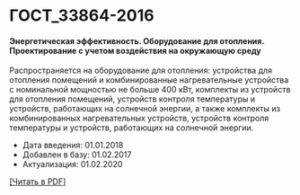 # ГОСТ_33864-2016

#### Энергетическая эффективность. Оборудование для отопления. Проектирование с учетом воздействия на окружающую среду

Распространяется на оборудование для отопления: устройства для отопления помещений и комбинированные нагревательные устройства с номинальной мощностью не больше 400 кВт, комплекты из устройств для отопления помещений, устройств контроля температуры и устройств, работающих на солнечной энергии, а также комплекты из комбинированных нагревательных устройств, устройств контроля температуры и устройств, работающих на солнечной энергии.

- Дата введения: 01.01.2018
- Добавлен в базу: 01.02.2017
- Актуализация: 01.02.2020

<a href="https://standartgost.ru/g/ГОСТ_33864-2016.pdf">[Читать в PDF]</a>